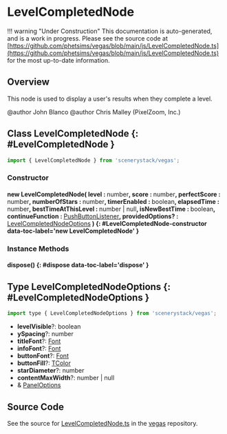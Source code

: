 # LevelCompletedNode

!!! warning "Under Construction"
    This documentation is auto-generated, and is a work in progress. Please see the source code at
    [https://github.com/phetsims/vegas/blob/main/js/LevelCompletedNode.ts](https://github.com/phetsims/vegas/blob/main/js/LevelCompletedNode.ts) for the most up-to-date information.

## Overview

This node is used to display a user's results when they complete a level.

@author John Blanco
@author Chris Malley (PixelZoom, Inc.)

## Class LevelCompletedNode {: #LevelCompletedNode }


```js
import { LevelCompletedNode } from 'scenerystack/vegas';
```
### Constructor

#### new LevelCompletedNode( level : <span style="font-weight: 400;"><span style="color: hsla(calc(var(--md-hue) + 180deg),80%,40%,1);">number</span></span>, score : <span style="font-weight: 400;"><span style="color: hsla(calc(var(--md-hue) + 180deg),80%,40%,1);">number</span></span>, perfectScore : <span style="font-weight: 400;"><span style="color: hsla(calc(var(--md-hue) + 180deg),80%,40%,1);">number</span></span>, numberOfStars : <span style="font-weight: 400;"><span style="color: hsla(calc(var(--md-hue) + 180deg),80%,40%,1);">number</span></span>, timerEnabled : <span style="font-weight: 400;"><span style="color: hsla(calc(var(--md-hue) + 180deg),80%,40%,1);">boolean</span></span>, elapsedTime : <span style="font-weight: 400;"><span style="color: hsla(calc(var(--md-hue) + 180deg),80%,40%,1);">number</span></span>, bestTimeAtThisLevel : <span style="font-weight: 400;"><span style="color: hsla(calc(var(--md-hue) + 180deg),80%,40%,1);">number</span> | <span style="color: hsla(calc(var(--md-hue) + 180deg),80%,40%,1);">null</span></span>, isNewBestTime : <span style="font-weight: 400;"><span style="color: hsla(calc(var(--md-hue) + 180deg),80%,40%,1);">boolean</span></span>, continueFunction : <span style="font-weight: 400;">[PushButtonListener](../sun/PushButtonModel.md#PushButtonListener)</span>, providedOptions? : <span style="font-weight: 400;">[LevelCompletedNodeOptions](../vegas/LevelCompletedNode.md#LevelCompletedNodeOptions)</span> ) {: #LevelCompletedNode-constructor data-toc-label='new LevelCompletedNode' }

### Instance Methods

#### dispose() {: #dispose data-toc-label='dispose' }



## Type LevelCompletedNodeOptions {: #LevelCompletedNodeOptions }


```js
import type { LevelCompletedNodeOptions } from 'scenerystack/vegas';
```


- **levelVisible**?: <span style="color: hsla(calc(var(--md-hue) + 180deg),80%,40%,1);">boolean</span>
- **ySpacing**?: <span style="color: hsla(calc(var(--md-hue) + 180deg),80%,40%,1);">number</span>
- **titleFont**?: [Font](../scenery/Font.md)
- **infoFont**?: [Font](../scenery/Font.md)
- **buttonFont**?: [Font](../scenery/Font.md)
- **buttonFill**?: [TColor](../scenery/TColor.md)
- **starDiameter**?: <span style="color: hsla(calc(var(--md-hue) + 180deg),80%,40%,1);">number</span>
- **contentMaxWidth**?: <span style="color: hsla(calc(var(--md-hue) + 180deg),80%,40%,1);">number</span> | <span style="color: hsla(calc(var(--md-hue) + 180deg),80%,40%,1);">null</span>
- &amp; [PanelOptions](../sun/Panel.md#PanelOptions)




## Source Code

See the source for [LevelCompletedNode.ts](https://github.com/phetsims/vegas/blob/main/js/LevelCompletedNode.ts) in the [vegas](https://github.com/phetsims/vegas) repository.
